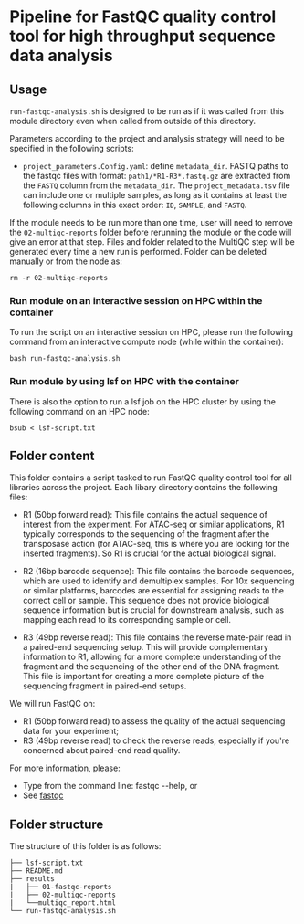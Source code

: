 # Pipeline for FastQC quality control tool for high throughput sequence data analysis

## Usage

`run-fastqc-analysis.sh` is designed to be run as if it was called from this module directory even when called from outside of this directory.

Parameters according to the project and analysis strategy will need to be specified in the following scripts:
- `project_parameters.Config.yaml`: define `metadata_dir`. FASTQ paths to the fastqc files with format: `path1/*R1-R3*.fastq.gz` are extracted from the `FASTQ` column from the `metadata_dir`. The `project_metadata.tsv` file can include one or multiple samples, as long as it contains at least the following columns in this exact order: `ID`, `SAMPLE`, and `FASTQ`.

If the module needs to be run more than one time, user will need to remove the `02-multiqc-reports` folder before rerunning the module or the code will give an error at that step. Files and folder related to the MultiQC step will be generated every time a new run is performed. Folder can be deleted manually or from the node as:

```
rm -r 02-multiqc-reports
```


### Run module on an interactive session on HPC within the container

To run the script on an interactive session on HPC, please run the following command from an interactive compute node (while within the container):

```
bash run-fastqc-analysis.sh
```

### Run module by using lsf on HPC with the container

There is also the option to run a lsf job on the HPC cluster by using the following command on an HPC node:

```
bsub < lsf-script.txt
```


## Folder content

This folder contains a script tasked to run FastQC quality control tool for all libraries across the project. Each libary directory contains the following files:
- R1 (50bp forward read): This file contains the actual sequence of interest from the experiment. For ATAC-seq or similar applications, R1 typically corresponds to the sequencing of the fragment after the transposase action (for ATAC-seq, this is where you are looking for the inserted fragments). So R1 is crucial for the actual biological signal.

- R2 (16bp barcode sequence): This file contains the barcode sequences, which are used to identify and demultiplex samples. For 10x sequencing or similar platforms, barcodes are essential for assigning reads to the correct cell or sample. This sequence does not provide biological sequence information but is crucial for downstream analysis, such as mapping each read to its corresponding sample or cell.

- R3 (49bp reverse read): This file contains the reverse mate-pair read in a paired-end sequencing setup. This will provide complementary information to R1, allowing for a more complete understanding of the fragment and the sequencing of the other end of the DNA fragment. This file is important for creating a more complete picture of the sequencing fragment in paired-end setups.

We will run FastQC on:
- R1 (50bp forward read) to assess the quality of the actual sequencing data for your experiment;
- R3 (49bp reverse read) to check the reverse reads, especially if you're concerned about paired-end read quality.


For more information, please:
- Type from the command line: fastqc --help, or
- See [fastqc](https://www.bioinformatics.babraham.ac.uk/projects/fastqc/)

## Folder structure 

The structure of this folder is as follows:

```
├── lsf-script.txt
├── README.md
├── results
|   ├── 01-fastqc-reports
|   ├── 02-multiqc-reports
|   └──multiqc_report.html
└── run-fastqc-analysis.sh
```

